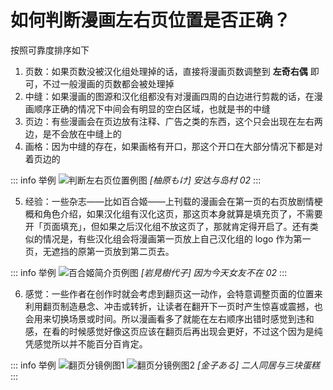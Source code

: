 # 如何判断漫画左右页位置是否正确？

按照可靠度排序如下

1. 页数：如果页数没被汉化组处理掉的话，直接将漫画页数调整到 **左奇右偶** 即可，不过一般漫画的页数都会被处理掉
2. 中缝：如果漫画的图源和汉化组都没有对漫画四周的白边进行剪裁的话，在漫画顺序正确的情况下中间会有明显的空白区域，也就是书的中缝
3. 页边：有些漫画会在页边放有注释、广告之类的东西，这个只会出现在左右两边，是不会放在中缝上的
4. 画格：因为中缝的存在，如果画格有开口，那这个开口在大部分情况下都是对着页边的

::: info 举例
![判断左右页位置例图](/判断左右页位置例图.png)
*[柚原もけ] 安达与岛村 02*
:::

5. 经验：一些杂志——比如百合姬——上刊载的漫画会在第一页的右页放剧情梗概和角色介绍，如果汉化组有汉化这页，那这页本身就算是填充页了，不需要开「页面填充」，但如果之后汉化组不放这页了，那就肯定得开启了。还有类似的情况是，有些汉化组会将漫画第一页放上自己汉化组的 logo 作为第一页，无遮挡的原第一页放到第二页去。

::: info 举例
![百合姬简介页例图](/百合姬简介页例图.png)
*[岩見樹代子] 因为今天女友不在 02*
:::

6. 感觉：一些作者在创作时就会考虑到翻页这一动作，会特意调整页面的位置来利用翻页制造悬念、冲击或转折，让读者在翻开下一页时产生惊喜或震撼，也会用来切换场景或时间。所以漫画看多了就能在左右顺序出错时感觉到违和感，在看的时候感觉好像这页应该在翻页后再出现会更好，不过这个因为是纯凭感觉所以并不能百分百肯定。

::: info 举例
![翻页分镜例图1](/翻页分镜例图1.png)
![翻页分镜例图2](/翻页分镜例图2.png)
*[金子ある] 二人同居与三块蛋糕*
:::
